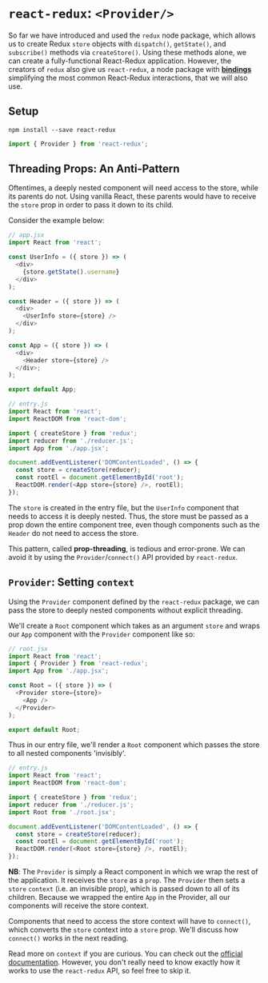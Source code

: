 # `react-redux`: `<Provider/>`

So far we have introduced and used the  `redux` node package, which
allows us to create Redux `store` objects with `dispatch()`, `getState()`, and
`subscribe()` methods via `createStore()`. Using these methods alone,
we can create a fully-functional React-Redux application. However,
the creators of `redux` also give us `react-redux`, a node package with
[**bindings**][bindings] simplifying the most common React-Redux interactions,
that we will also use.

## Setup

```
npm install --save react-redux
```

```js
import { Provider } from 'react-redux';
```

## Threading Props: An Anti-Pattern

Oftentimes, a deeply nested component will need access to the store, while its
parents do not. Using vanilla React, these parents would have to receive
the `store` prop in order to pass it down to its child.

Consider the example below:

```js
// app.jsx
import React from 'react';

const UserInfo = ({ store }) => (
  <div>
    {store.getState().username}
  </div>
);

const Header = ({ store }) => (
  <div>
    <UserInfo store={store} />
  </div>
);

const App = ({ store }) => (
  <div>
    <Header store={store} />
  </div>;
);

export default App;
```

```js
// entry.js
import React from 'react';
import ReactDOM from 'react-dom';

import { createStore } from 'redux';
import reducer from './reducer.js';
import App from './app.jsx';

document.addEventListener('DOMContentLoaded', () => {
  const store = createStore(reducer);
  const rootEl = document.getElementById('root');
  ReactDOM.render(<App store={store} />, rootEl);
});
```

The `store` is created in the entry file, but the `UserInfo` component that needs
to access it is deeply nested. Thus, the store must be passed as a prop
down the entire component tree, even though components such as the `Header`
do not need to access the store.

This pattern, called **prop-threading**, is tedious and error-prone. We can avoid
it by using the `Provider`/`connect()` API provided by `react-redux`.

## `Provider`: Setting `context`

Using the `Provider` component defined by the `react-redux` package, we can
pass the store to deeply nested components without explicit threading.

We'll create a `Root` component which takes as an argument `store` and
wraps our `App` component with the `Provider` component like so:

```js
// root.jsx
import React from 'react';
import { Provider } from 'react-redux';
import App from './app.jsx';

const Root = ({ store }) => (
  <Provider store={store}>
    <App />
  </Provider>
);

export default Root;
```

Thus in our entry file, we'll render a `Root` component which passes
the store to all nested components 'invisibly'.
```js
// entry.js
import React from 'react';
import ReactDOM from 'react-dom';

import { createStore } from 'redux';
import reducer from './reducer.js';
import Root from './root.jsx';

document.addEventListener('DOMContentLoaded', () => {
  const store = createStore(reducer);
  const rootEl = document.getElementById('root');
  ReactDOM.render(<Root store={store} />, rootEl);
});
```

**NB**: The `Provider` is simply a React component in which we wrap the rest
of the application. It receives the `store` as a `prop`. The `Provider` then sets
a `store` `context` (i.e. an invisible prop), which is passed down to all
of its children. Because we wrapped the entire `App` in the Provider, all
our components will receive the store context.

Components that need to access the store context will have to `connect()`,
which converts the `store` context into a `store` prop. We'll discuss how
`connect()` works in the next reading.

Read more on `context` if you are curious. You can check out the
[official documentation][context]. However, you don't really need to
know exactly how it works to use the `react-redux` API, so feel free to skip it.

[context]: https://facebook.github.io/react/docs/context.html
[bindings]: https://en.wikipedia.org/wiki/Language_binding

